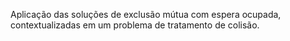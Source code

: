 Aplicação das soluções de exclusão mútua com espera ocupada, contextualizadas em um problema de tratamento de colisão.
